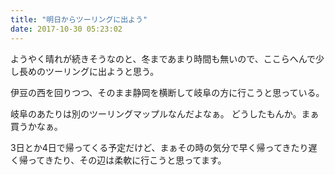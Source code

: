 ```yaml
---
title: "明日からツーリングに出よう"
date: 2017-10-30 05:23:02
---
```


ようやく晴れが続きそうなのと、冬まであまり時間も無いので、ここらへんで少し長めのツーリングに出ようと思う。

伊豆の西を回りつつ、そのまま静岡を横断して岐阜の方に行こうと思っている。

岐阜のあたりは別のツーリングマップルなんだよなぁ。
どうしたもんか。まぁ買うかなぁ。

3日とか4日で帰ってくる予定だけど、まぁその時の気分で早く帰ってきたり遅く帰ってきたり、その辺は柔軟に行こうと思ってます。
